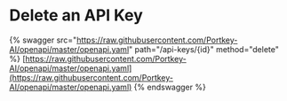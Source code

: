 # Delete an API Key

{% swagger src="https://raw.githubusercontent.com/Portkey-AI/openapi/master/openapi.yaml" path="/api-keys/{id}" method="delete" %}
[https://raw.githubusercontent.com/Portkey-AI/openapi/master/openapi.yaml](https://raw.githubusercontent.com/Portkey-AI/openapi/master/openapi.yaml)
{% endswagger %}
